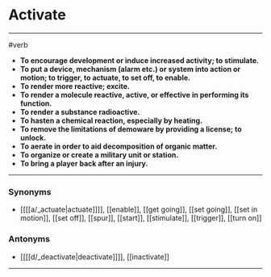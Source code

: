 # Activate
---
#verb
- **To encourage development or induce increased activity; to stimulate.**
- **To put a device, mechanism (alarm etc.) or system into action or motion; to trigger, to actuate, to set off, to enable.**
- **To render more reactive; excite.**
- **To render a molecule reactive, active, or effective in performing its function.**
- **To render a substance radioactive.**
- **To hasten a chemical reaction, especially by heating.**
- **To remove the limitations of demoware by providing a license; to unlock.**
- **To aerate in order to aid decomposition of organic matter.**
- **To organize or create a military unit or station.**
- **To bring a player back after an injury.**
---
### Synonyms
- [[[[a/_actuate|actuate]]]], [[enable]], [[get going]], [[set going]], [[set in motion]], [[set off]], [[spur]], [[start]], [[stimulate]], [[trigger]], [[turn on]]
### Antonyms
- [[[[d/_deactivate|deactivate]]]], [[inactivate]]
---
